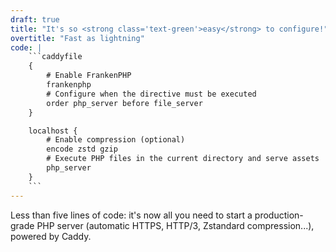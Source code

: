```yaml
---
draft: true
title: "It's so <strong class='text-green'>easy</strong> to configure!"
overtitle: "Fast as lightning"
code: |
    ```caddyfile
    {
        # Enable FrankenPHP
        frankenphp
        # Configure when the directive must be executed
        order php_server before file_server
    }

    localhost {
        # Enable compression (optional)
        encode zstd gzip
        # Execute PHP files in the current directory and serve assets
        php_server
    }
    ```
---
```

Less than five lines of code: it's now all you need to start a production-grade PHP server (automatic HTTPS, HTTP/3, Zstandard compression...), powered by Caddy.